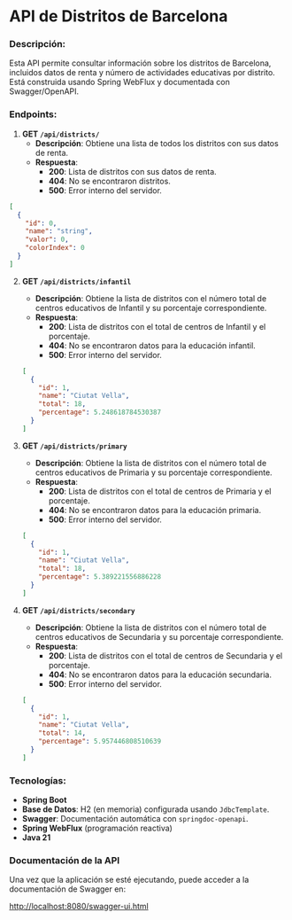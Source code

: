 # API de Distritos de Barcelona

### Descripción:
Esta API permite consultar información sobre los distritos de Barcelona, incluidos datos de renta y número de actividades educativas por distrito. Está construida usando Spring WebFlux y documentada con Swagger/OpenAPI.

### Endpoints:

1. **GET `/api/districts/`**
    - **Descripción**: Obtiene una lista de todos los distritos con sus datos de renta.
    - **Respuesta**:
        - **200**: Lista de distritos con sus datos de renta.
        - **404**: No se encontraron distritos.
        - **500**: Error interno del servidor.
```json
[
  {
    "id": 0,
    "name": "string",
    "valor": 0,
    "colorIndex": 0
  }
]
```
2. **GET `/api/districts/infantil`**
   - **Descripción**: Obtiene la lista de distritos con el número total de centros educativos de Infantil y su porcentaje correspondiente.
   - **Respuesta**:
      - **200**: Lista de distritos con el total de centros de Infantil y el porcentaje.
      - **404**: No se encontraron datos para la educación infantil.
      - **500**: Error interno del servidor.
    ```json
    [
      {
        "id": 1,
        "name": "Ciutat Vella",
        "total": 18,
        "percentage": 5.248618784530387
      }
    ]
    ```

3. **GET `/api/districts/primary`**
   - **Descripción**: Obtiene la lista de distritos con el número total de centros educativos de Primaria y su porcentaje correspondiente.
   - **Respuesta**:
      - **200**: Lista de distritos con el total de centros de Primaria y el porcentaje.
      - **404**: No se encontraron datos para la educación primaria.
      - **500**: Error interno del servidor.
    ```json
    [
      {
        "id": 1,
        "name": "Ciutat Vella",
        "total": 18,
        "percentage": 5.389221556886228
      }
    ]
    ```

4. **GET `/api/districts/secondary`**
   - **Descripción**: Obtiene la lista de distritos con el número total de centros educativos de Secundaria y su porcentaje correspondiente.
   - **Respuesta**:
      - **200**: Lista de distritos con el total de centros de Secundaria y el porcentaje.
      - **404**: No se encontraron datos para la educación secundaria.
      - **500**: Error interno del servidor.
    ```json
    [
      {
        "id": 1,
        "name": "Ciutat Vella",
        "total": 14,
        "percentage": 5.957446808510639
      }
    ]
    ```

### Tecnologías:

- **Spring Boot**
- **Base de Datos**: H2 (en memoria) configurada usando `JdbcTemplate`.
- **Swagger**: Documentación automática con `springdoc-openapi`.
- **Spring WebFlux** (programación reactiva)
- **Java 21**

### Documentación de la API

Una vez que la aplicación se esté ejecutando, puede acceder a la documentación de Swagger en:

[http://localhost:8080/swagger-ui.html](http://localhost:8080/swagger-ui.html)
